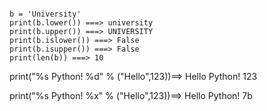 
```

b = 'University'
print(b.lower()) ===> university
print(b.upper()) ===> UNIVERSITY
print(b.islower()) ===> False
print(b.isupper()) ===> False
print(len(b)) ===> 10

```

print("%s Python! %d" % ("Hello",123))==> Hello Python! 123

print("%s Python! %x" % ("Hello",123))==> Hello Python! 7b

```
